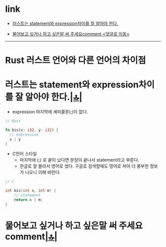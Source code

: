 # link

- [러스트는 statement와 expression차이를 잘 알아야 한다.](#러스트는-statement와-expression차이를-잘-알아야-한다)

- [물어보고 싶거나 하고 싶은말 써 주세요comment <댓글로 이동>](#comment)

<hr />

# Rust 러스트 언어와 다른 언어의 차이점

# 러스트는 statement와 expression차이를 잘 알아야 한다.[|🔝|](#link)

- expression 마지막에 세미콜론(;)이 없다.

```rs
// Rust

fn bis(x: i32, y: i32) {
  // expression
  x | y
}

```

- C언어 스타일
  - 마지막에 (;) 로 끝이 났다면 문장이 끝나서 statement라고 부른다.
  - 한글로 잘 몰라서 영어로 썼다.  구글로 검색할때도 영어로 쳐야 더 풍부한 정보가 나오니 이해 바란다.

```c
// C

int bis(int x, int m) {
    // statement
    return x | m;
}
```

<h1 id="comment">물어보고 싶거나 하고 싶은말 써 주세요comment<a href="#link">|🔝|</a></h1>

<script src="https://utteranc.es/client.js" repo="YoungHaKim7/blog_comments_bot" issue-term="url"
    theme="github-light" crossorigin="anonymous" async>
</script>
